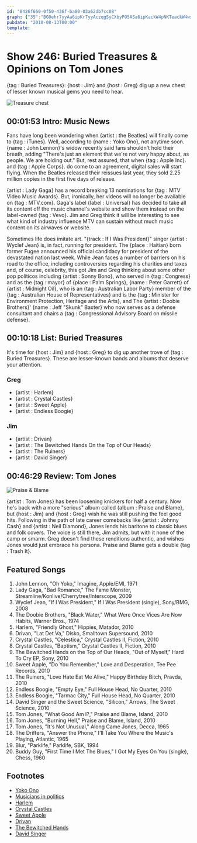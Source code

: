 ```yaml
---
id: "8426f660-0f50-436f-ba80-03a62db7cc08"
graph: {"35":"BG0ehr7yyAa6ipKr7yyAczqgSyCXbyPO5ASa6ipKackW4pNKTeackW4wsTnrIu8zqpNKTefsk8vwsTnrWMmVthPRnOBDsbTWMmVtBEt5QBGDmmBG4UJBGDmmBGDmmBGc5BBGc5BBJfcABEt5QBG4UJWXvb6gaFb685NnogaFb694H84gaFb6BJfcAmumM0","H6":"","25H":"Tw3uyyZ4RTBQsAMX6cfdBHm1GBQsAM"}
pubdate: "2010-08-13T00:00"
template: 
---
```






# Show 246: Buried Treasures & Opinions on Tom Jones

{tag : Buried Treasures}: {host : Jim} and {host : Greg} dig up a new chest of lesser known musical gems you need to hear.

![Treasure chest](https://static.soundopinions.org/images/buriedtreasures/goldcoins.jpg)



## 00:01:53 Intro: Music News

Fans have long been wondering when {artist : the Beatles} will finally come to {tag : iTunes}. Well, according to {name : Yoko Ono}, not anytime soon. {name : John Lennon}'s widow recently said fans shouldn't hold their breath, adding  "There's just an element that we're not very happy about, as people. We are holding out."  But, rest assured, that when {tag : Apple Inc}. and {tag : Apple Corps}. do come to an agreement, digital sales will start flying. When the Beatles released their reissues last year, they sold 2.25 million copies in the first five days of release.

{artist : Lady Gaga} has a record breaking 13 nominations for {tag : MTV Video Music Awards}. But, ironically, her videos will no longer be available on {tag : MTV.com}. Gaga's label {label : Universal} has decided to take all its content off the music channel's website and show them instead on the label-owned {tag : Vevo}. Jim and Greg think it will be interesting to see what kind of industry influence MTV can sustain without much music content on its airwaves or website.

Sometimes life does imitate art. "{track : If I Was President}" singer {artist : Wyclef Jean} is, in fact, running for president. The {place : Haitian} born former Fugee announced his official candidacy for president of the devastated nation last week. While Jean faces a number of barriers on his road to the office, including controversies regarding his charities and taxes and, of course, celebrity, this got Jim and Greg thinking about some other pop politicos including {artist : Sonny Bono}, who served in {tag : Congress} and as the {tag : mayor} of {place : Palm Springs}, {name : Peter Garrett} of {artist : Midnight Oil}, who is an {tag : Australian Labor Party} member of the {tag : Australian House of Representatives} and is the {tag : Minister for Environment Protection, Heritage and the Arts}, and The {artist : Doobie Brothers}' {name : Jeff "Skunk" Baxter} who now serves as a defense consultant and chairs a {tag : Congressional Advisory Board on missile defense}.



## 00:10:18 List: Buried Treasures

It's time for {host : Jim} and {host : Greg} to dig up another trove of {tag : Buried Treasures}. These are lesser-known bands and albums that deserve your attention.


### Greg

- {artist : Harlem}
- {artist : Crystal Castles}
- {artist : Sweet Apple}
- {artist : Endless Boogie}


### Jim

- {artist : Drivan}
- {artist : The Bewitched Hands On the Top of Our Heads}
- {artist : The Ruiners}
- {artist : David Singer}



## 00:46:29 Review: Tom Jones

![Praise & Blame](https://static.soundopinions.org/assets/246/25H0.jpg)

{artist : Tom Jones} has been loosening knickers for half a century. Now he's back with a more "serious" album called {album : Praise and Blame}, but {host : Jim} and {host : Greg} wish he was still pushing the feel good hits. Following in the path of late career comebacks like {artist : Johnny Cash} and {artist : Neil Diamond}, Jones lends his baritone to classic blues and folk covers. The voice is still there, Jim admits, but with it none of the camp or smarm. Greg doesn't find these renditions authentic, and wishes Jones would just embrace his persona. Praise and Blame gets a double {tag : Trash It}.



## Featured Songs

1. John Lennon, "Oh Yoko," Imagine, Apple/EMI, 1971
2. Lady Gaga, "Bad Romance," The Fame Monster, Streamline/Konlive/Cherrytree/Interscope, 2009
3. Wyclef Jean, "If I Was President," If I Was President (single), Sony/BMG, 2008
4. The Doobie Brothers, "Black Water," What Were Once Vices Are Now Habits, Warner Bros., 1974
5. Harlem, "Friendly Ghost," Hippies, Matador,  2010
6. Drivan, "Lat Det Va," Disko, Smalltown Supersound, 2010
7. Crystal Castles, "Celestica," Crystal Castles II, Fiction, 2010
8. Crystal Castles, "Baptism," Crystal Castles II, Fiction, 2010
9. The Bewitched Hands on the Top of Our Heads, "Out of Myself," Hard To Cry EP, Sony, 2010
10. Sweet Apple, "Do You Remember," Love and Desperation, Tee Pee Records, 2010
11. The Ruiners, "Love Hate Eat Me Alive," Happy Birthday Bitch, Pravda, 2010
12. Endless Boogie, "Empty Eye," Full House Head, No Quarter, 2010
13. Endless Boogie, "Tarmac City," Full House Head, No Quarter, 2010
14. David Singer and the Sweet Science, "Silicon," Arrows, The Sweet Science, 2010
15. Tom Jones, "What Good Am I?," Praise and Blame, Island, 2010
16. Tom Jones, "Burning Hell," Praise and Blame, Island, 2010
17. Tom Jones, "It's Not Unusual," Along Came Jones, Decca, 1965
18. The Drifters, "Answer the Phone," I'll Take You Where the Music's Playing, Atlantic, 1965
19. Blur, "Parklife," Parklife, SBK, 1994
20. Buddy Guy, "First Time I Met The Blues," I Got My Eyes On You (single), Chess, 1960



## Footnotes

- [Yoko Ono](http://www.reuters.com/article/2010/08/06/us-beatles-idUSTRE6750PU20100806)
- [Musicians in politics](http://www.altpress.com/features/entry/their_system_doesnt_work_for_you/)
- [Harlem](http://www.matadorrecords.com/harlem)
- [Crystal Castles](http://www.crystalcastles.com/)
- [Sweet Apple](http://sweetapplesongs.com/home.html)
- [Drivan](http://www.smalltownsupersound.com/drivan)
- [The Bewitched Hands](http://thebewitchedhands.com/)
- [David Singer](http://davidsinger.bandcamp.com/)